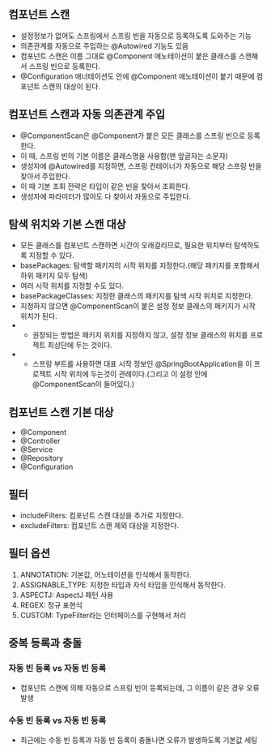 ## 컴포넌트 스캔
* 설정정보가 없어도 스프링에서 스프링 빈을 자동으로 등록하도록 도와주는 기능
* 의존관계를 자동으로 주입하는 @Autowired 기능도 있음
* 컴포넌트 스캔은 이름 그대로 @Component 애노테이션이 붙은 클래스를 스캔해서 스프링 빈으로 등록한다.
* @Configuration 애너테이션도 안에 @Component 애노테이션이 붙기 때문에 컴포넌트 스캔의 대상이 된다.

## 컴포넌트 스캔과 자동 의존관계 주입
* @ComponentScan은 @Component가 붙은 모든 클래스를 스프링 빈으로 등록한다.
* 이 때, 스프링 빈의 기본 이름은 클래스명을 사용함(맨 앞글자는 소문자)
* 생성자에 @Autowired를 지정하면, 스프링 컨테이너가 자동으로 해당 스프링 빈을 찾아서 주입한다.
* 이 때 기본 조회 전략은 타입이 같은 빈을 찾아서 조회한다.
* 생성자에 파라미터가 많아도 다 찾아서 자동으로 주입한다.

## 탐색 위치와 기본 스캔 대상
* 모든 클래스를 컴포넌트 스캔하면 시간이 오래걸리므로, 필요한 위치부터 탐색하도록 지정할 수 있다.
* basePackages: 탐색할 패키지의 시작 위치를 지정한다.(해당 패키지를 포함해서 하위 패키지 모두 탐색)
* 여러 시작 위치를 지정할 수도 있다.
* basePackageClasses: 지정한 클래스의 패키지를 탐색 시작 위치로 지정한다.
* 지정하지 않으면 @ComponentScan이 붙은 설정 정보 클래스의 패키지가 시작 위치가 된다.
* * 권장되는 방법은 패키지 위치를 지정하지 않고, 설정 정보 클래스의 위치를 프로젝트 최상단에 두는 것이다.
* * 스프링 부트를 사용하면 대표 시작 정보인 @SpringBootApplication을 이 프로젝트 시작 위치에 두는것이 관례이다.(그리고 이 설정 안에 @ComponentScan이 들어있다.)

## 컴포넌트 스캔 기본 대상
* @Component
* @Controller
* @Service
* @Repository
* @Configuration

## 필터
* includeFilters: 컴포넌트 스캔 대상을 추가로 지정한다.
* excludeFilters: 컴포넌트 스캔 제외 대상을 지정한다.


## 필터 옵션
1. ANNOTATION: 기본값, 어노테이션을 인식해서 동작한다.
2. ASSIGNABLE_TYPE: 지정한 타입과 자식 타입을 인식해서 동작한다.
3. ASPECTJ: AspectJ 패턴 사용
4. REGEX: 정규 표현식
5. CUSTOM: TypeFilter라는 인터페이스를 구현해서 처리

## 중복 등록과 충돌
### 자동 빈 등록 vs 자동 빈 등록
* 컴포넌트 스캔에 의해 자동으로 스프링 빈이 등록되는데, 그 이름이 같은 경우 오류 발생

### 수동 빈 등록 vs 자동 빈 등록
* 최근에는 수동 빈 등록과 자동 빈 등록이 충돌나면 오류가 발생하도록 기본값 세팅